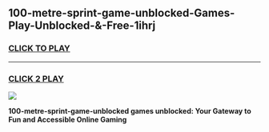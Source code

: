 
## 100-metre-sprint-game-unblocked-Games-Play-Unblocked-&-Free-1ihrj
<h3>
<a href="https://premium76.site?title=100-metre-sprint-game-unblocked&ref=24A">CLICK TO PLAY</a></h3>
<hr>

<h3>
<a href="https://premium76.site?title=100-metre-sprint-game-unblocked&ref=24A">CLICK 2 PLAY</a>
  
</h3>

<a href="https://premium76.site?title=100-metre-sprint-game-unblocked&ref=24A"><img src="https://clearcache.store/games.png"></a>


**100-metre-sprint-game-unblocked games unblocked: Your Gateway to Fun and Accessible Online Gaming**
